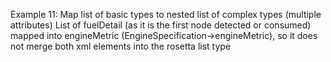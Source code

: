 Example 11:
Map list of basic types to nested list of complex types (multiple attributes)
List of fuelDetail (as it is the first node detected or consumed) mapped into engineMetric (EngineSpecification->engineMetric), so it does not merge both xml elements into the rosetta list type